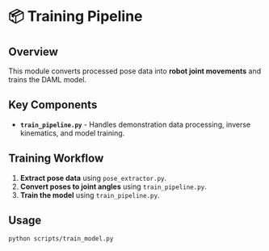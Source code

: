 # 📦 Training Pipeline

## Overview
This module converts processed pose data into **robot joint movements** and trains the DAML model.

## Key Components
- **`train_pipeline.py`** - Handles demonstration data processing, inverse kinematics, and model training.

## Training Workflow
1. **Extract pose data** using `pose_extractor.py`.
2. **Convert poses to joint angles** using `train_pipeline.py`.
3. **Train the model** using `train_pipeline.py`.

## Usage
```bash
python scripts/train_model.py

